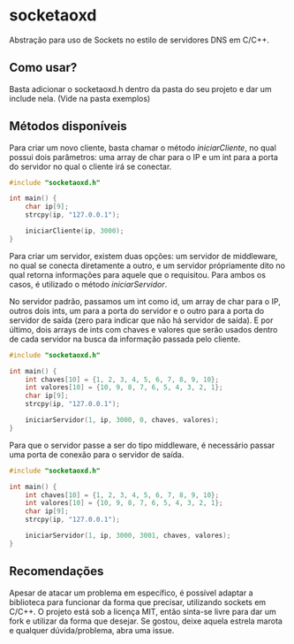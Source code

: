 # socketaoxd
Abstração para uso de Sockets no estilo de servidores DNS em C/C++.

## Como usar?
Basta adicionar o socketaoxd.h dentro da pasta do seu projeto e dar um include nela. (Vide na pasta exemplos)

## Métodos disponíveis
Para criar um novo cliente, basta chamar o método *iniciarCliente*, no qual possui dois parâmetros: uma array de char para o IP e um int para a porta do servidor no qual o cliente irá se conectar.

```c++
#include "socketaoxd.h"

int main() {
    char ip[9];
    strcpy(ip, "127.0.0.1");

    iniciarCliente(ip, 3000);
}
```

Para criar um servidor, existem duas opções: um servidor de middleware, no qual se conecta diretamente a outro, e um servidor própriamente dito no qual retorna informações para aquele que o requisitou. Para ambos os casos, é utilizado o método *iniciarServidor*.

No servidor padrão, passamos um int como id, um array de char para o IP, outros dois ints, um para a porta do servidor e o outro para a porta do servidor de saída (zero para indicar que não há servidor de saída). E por último, dois arrays de ints com chaves e valores que serão usados dentro de cada servidor na busca da informação passada pelo cliente.

```c++
#include "socketaoxd.h"

int main() {
    int chaves[10] = {1, 2, 3, 4, 5, 6, 7, 8, 9, 10};
    int valores[10] = {10, 9, 8, 7, 6, 5, 4, 3, 2, 1};
    char ip[9];
    strcpy(ip, "127.0.0.1");

    iniciarServidor(1, ip, 3000, 0, chaves, valores);
}
```

 Para que o servidor passe a ser do tipo middleware, é necessário passar uma porta de conexão para o servidor de saída.

```c++
#include "socketaoxd.h"

int main() {
    int chaves[10] = {1, 2, 3, 4, 5, 6, 7, 8, 9, 10};
    int valores[10] = {10, 9, 8, 7, 6, 5, 4, 3, 2, 1};
    char ip[9];
    strcpy(ip, "127.0.0.1");

    iniciarServidor(1, ip, 3000, 3001, chaves, valores);
}
```

## Recomendações
Apesar de atacar um problema em específico, é possível adaptar a biblioteca para funcionar da forma que precisar, utilizando sockets em C/C++. O projeto está sob a licença MIT, então sinta-se livre para dar um fork e utilizar da forma que desejar. Se gostou, deixe aquela estrela marota e qualquer dúvida/problema, abra uma issue.
